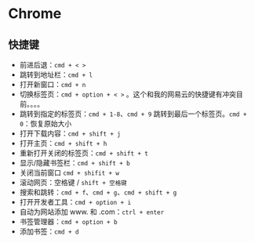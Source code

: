 # Chrome

## 快捷键
* 前进后退：`cmd + < >`
* 跳转到地址栏：`cmd + l`
* 打开新窗口：`cmd + n`
* 切换标签页：`cmd + option + < >` 。这个和我的网易云的快捷键有冲突目前。。。。  
* 跳转到指定的标签页：`cmd + 1-8`、`cmd + 9` 跳转到最后一个标签页。`cmd + 0`：恢复原始大小
* 打开下载内容：`cmd + shift + j`
* 打开主页：`cmd + shift + h`
* 重新打开关闭的标签页：`cmd + shift + t`
* 显示/隐藏书签栏：`cmd + shift + b`
* 关闭当前窗口 `cmd + shifit + w`
* 滚动网页：空格键 / `shift + 空格键`
* 搜索和跳转：`cmd + f`、`cmd + g`、`cmd + shift + g`
* 打开开发者工具：`cmd + option + i`
* 自动为网站添加 www. 和 .com：`ctrl + enter`
* 书签管理器：`cmd + option + b`
* 添加书签：`cmd + d`